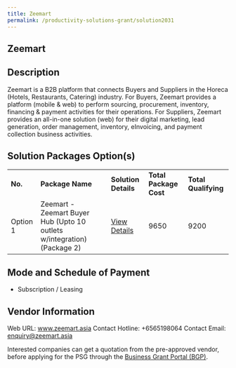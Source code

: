 ```yaml
---
title: Zeemart
permalink: /productivity-solutions-grant/solution2031
---
```


## Zeemart

## Description

Zeemart is a B2B platform that connects Buyers and Suppliers in the Horeca (Hotels, Restaurants, Catering) industry.  For Buyers, Zeemart provides a platform (mobile & web) to perform sourcing, procurement, inventory, financing & payment activities for their operations. For Suppliers, Zeemart provides an all-in-one solution (web) for their digital marketing, lead generation, order management, inventory, eInvoicing, and payment collection business activities.

## Solution Packages Option(s)

<table>
<tr>
<td><b>No.</b></td>
<td><b>Package Name</b></td>
<td><b>Solution Details</b></td>
<td><b>Total Package Cost</b></td>
<td><b>Total Qualifying</b></td>
</tr>
<tr>
<td>Option 1</td>
<td>Zeemart - Zeemart Buyer Hub (Upto 10 outlets w/integration) (Package 2)</td>
<td><a href='https://www.gobusiness.gov.sg/images/psg/Desensitised_Zeemart_Annex_3_CR_wef_24_March_2022_Part_2.pdf'>View Details</a></td>
<td>9650</td>
<td>9200</td>
</tr>
</table>

## Mode and Schedule of Payment

 - Subscription / Leasing

## Vendor Information

 Web URL: www.zeemart.asia 
Contact Hotline: +6565198064 
Contact Email: enquiry@zeemart.asia 


Interested companies can get a quotation from the pre-approved vendor, before applying for the PSG through the <a href='https://www.businessgrants.gov.sg/'>Business Grant Portal (BGP)</a>.
